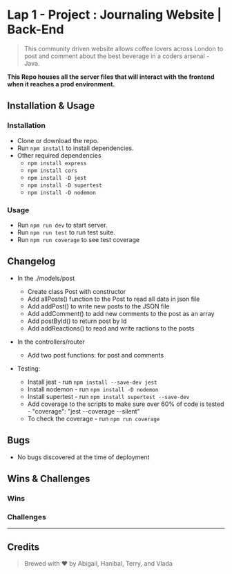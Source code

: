 # Lap 1 - Project : Journaling Website | Back-End

> This community driven website allows coffee lovers across London to post and comment about the best beverage in a coders arsenal - Java.

**This Repo houses all the server files that will interact with the frontend when it reaches a prod environment.**

## Installation & Usage

### Installation

* Clone or download the repo.
* Run `npm install` to install dependencies.
* Other required dependencies
    * `npm install express`
    * `npm install cors`
    * `npm install -D jest`
    * `npm install -D supertest`
    * `npm install -D nodemon`

### Usage

* Run `npm run dev` to start server.
* Run `npm run test` to run test suite.
* Run `npm run coverage` to see test coverage

## Changelog
*  In the ./models/post 
     * Create class Post with constructor
     * Add allPosts() function to the Post to read all data in json file 
     * Add addPost() to write new posts to the JSON file
     * Add addComment() to add new comments to the post as an array
     * Add postById() to return post by Id
     * Add addReactions() to read and write ractions to the posts
    
 * In the controllers/router
    * Add two post functions: for post and comments
        
* Testing:
    * Install jest - run `npm install --save-dev jest`
    * Install nodemon - run  `npm install -D nodemon`
    * Install supertest - run `npm install supertest --save-dev`
    * Add coverage to the scripts to make sure over 60% of code is tested - "coverage": "jest --coverage --silent"
    * To check the coverage - run `npm run coverage`

## Bugs
* No bugs discovered at the time of deployment 

## Wins & Challenges

### Wins

### Challenges

----
## Credits

>Brewed with ❤️ by Abigail, Hanibal, Terry, and Vlada
